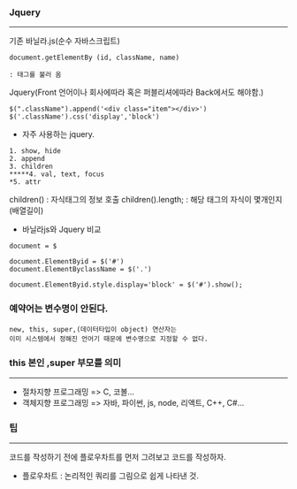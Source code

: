 ### Jquery
---
기존 바닐라.js(순수 자바스크립트)
```
document.getElementBy (id, className, name)

: 태그를 불러 옴
```
Jquery(Front 언어이나 회사에따라 혹은 퍼블리셔에따라 Back에서도 해야함.)
```
$(".className").append('<div class="item"></div>')
$('.className').css('display','block')
```
- 자주 사용하는 jquery.
```
1. show, hide
2. append
3. children
*****4. val, text, focus
*5. attr
```
children() : 자식태그의 정보 호출
children().length; : 해당 태그의 자식이 몇개인지(배열길이)

- 바닐라js와 Jquery 비교
```
document = $

document.ElementByid = $('#')
document.ElementByclassName = $('.')

document.ElementByid.style.display='block' = $('#').show();
```
### 예약어는 변수명이 안된다.
```
new, this, super,(데이터타입이 object) 연산자는
이미 시스템에서 정해진 언어기 때문에 변수명으로 지정할 수 없다.
```
### this 본인 ,super 부모를 의미
---
* 절차지향 프로그래밍
=> C, 코볼...
* 객체지향 프로그래밍
=> 자바, 파이썬, js, node, 리액트, C++, C#...

### 팁
---
코드를 작성하기 전에 플로우차트를 먼저 그려보고 코드를 작성하자.

- 플로우차트 : 논리적인 쿼리를 그림으로 쉽게 나타낸 것.